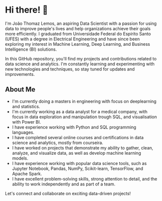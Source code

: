 # Hi there! 👋

I'm João Thomaz Lemos, an aspiring Data Scientist with a passion for using data to improve people's lives and help organizations achieve their goals more efficiently. I graduated from Universidade Federal do Espírito Santo (UFES) with a degree in Electrical Engineering and have since been exploring my interest in Machine Learning, Deep Learning, and Business Intelligence (BI) solutions.

In this GitHub repository, you'll find my projects and contributions related to data science and analytics. I'm constantly learning and experimenting with new technologies and techniques, so stay tuned for updates and improvements.

## About Me

- I'm  currently doing a masters in engineering with focus on deeplearning and statistics.
- I'm  currently working as a data analyst for a medical company, with focus in data exploration and manipulation trough SQL, and visualisation with Power BI.
- I have experience working with Python and SQL programming languages.
- I have completed several online courses and certifications in data science and analytics, mostly from courseira.
- I have worked on projects that demonstrate my ability to gather, clean, analyze, and visualize data, as well as develop machine learning models.
- I have experience working with popular data science tools, such as Jupyter Notebook, Pandas, NumPy, Scikit-learn, TensorFlow, and Apache Spark.
- I have excellent problem-solving skills, strong attention to detail, and the ability to work independently and as part of a team.

Let's connect and collaborate on exciting data-driven projects!
